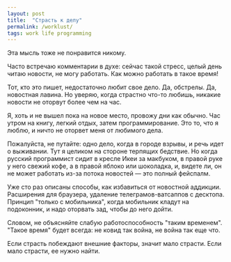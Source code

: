 ```yaml
---
layout: post
title:  "Страсть к делу"
permalink: /worklust/
tags: work life programming
---
```


Эта мысль тоже не понравится никому.

Часто встречаю комментарии в духе: сейчас такой стресс, целый день читаю новости, не могу работать. Как можно работать в такое время!

Тот, кто это пишет, недостаточно любит свое дело. Да, обстрелы. Да, новостная лавина. Но уверяю, когда страстно что-то любишь, никакие новости не оторвут более чем на час.

Я, хоть и не вышел пока на новое место, провожу дни как обычно. Час утром на книгу, легкий отдых, затем программирование. Это то, что я люблю, и ничто не оторвет меня от любимого дела.

Пожалуйста, не путайте: одно дело, когда в городе взрывы, и речь идет о выживании. Тут я целиком на стороне терпящих бедствие. Но когда русский программист сидит в кресле Икеи за макбуком, в правой руке у него свежий кофе, а в правой яблоко или шоколадка, и, видете ли, он не может работать из-за потока новостей — это полный фейспалм.

Уже сто раз описаны способы, как избавиться от новостной аддикции. Расширения для браузера, удаление телеграмов-ватсаппов с десктопа. Принцип "только с мобильника", когда мобильник кладут на подоконник, и надо оторвать зад, чтобы до него дойти.

Словом, не  объясняйте слабую работоспособность "таким временем". "Такое время" будет всегда: не ковид так война, не война так еще что.

Если страсть побеждают внешние факторы, значит мало страсти. Если мало страсти, ее нужно найти.
